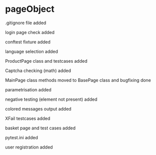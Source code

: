 # pageObject
.gitignore file added

login page check added

conftest fixture added

language selection added

ProductPage class and testcases added

Captcha checking (math) added

MainPage class methods moved to BasePage class and bugfixing done

parametrisation added

negative testing (element not present) added

colored messages output added

XFail testcases added

basket page and test cases added

pytest.ini added

user registration added

